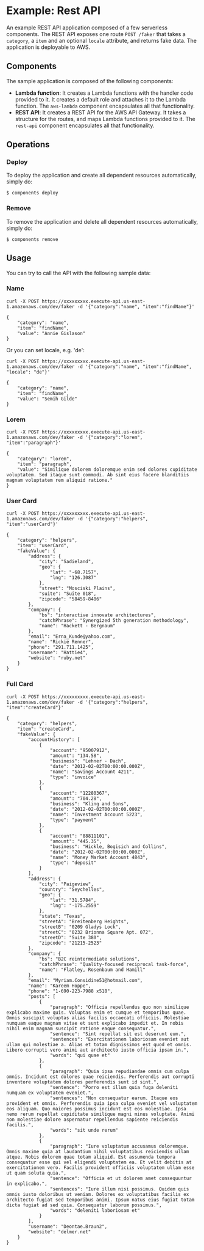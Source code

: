 # Example: Rest API

An example REST API application composed of a few serverless components. The REST API exposes one route `POST /faker` that takes a `category`, a `item` and an optional `locale` attribute, and returns fake data. The application is deployable to AWS.

## Components

The sample application is composed of the following components:

* **Lambda function**: It creates a Lambda functions with the handler code provided to it. It creates a default role and attaches it to the Lambda function. The `aws-lambda` component encapsulates all that functionality.
* **REST API**: It creates a REST API for the AWS API Gateway. It takes a structure for the routes, and maps Lambda functions provided to it. The `rest-api` component encapsulates all that functionality.

## Operations

### Deploy

To deploy the application and create all dependent resources automatically, simply do:

```
$ components deploy
```

### Remove

To remove the application and delete all dependent resources automatically, simply do:

```
$ components remove
```

## Usage

You can try to call the API with the following sample data:

### Name

```
curl -X POST https://xxxxxxxxx.execute-api.us-east-1.amazonaws.com/dev/faker -d '{"category":"name", "item":"findName"}'

{
    "category": "name",
    "item": "findName",
    "value": "Annie Gislason"
}
```
Or you can set locale, e.g. 'de':

```
curl -X POST https://xxxxxxxxx.execute-api.us-east-1.amazonaws.com/dev/faker -d '{"category":"name", "item":"findName", "locale": "de"}'

{
    "category": "name",
    "item": "findName",
    "value": "Semih Gilde"
}
```
### Lorem

```
curl -X POST https://xxxxxxxxx.execute-api.us-east-1.amazonaws.com/dev/faker -d '{"category":"lorem", "item":"paragraph"}'

{
    "category": "lorem",
    "item": "paragraph",
    "value": "Similique dolorem doloremque enim sed dolores cupiditate voluptatem. Sed itaque sunt commodi. Ab sint eius facere blanditiis magnam voluptatem rem aliquid ratione."
}
```

### User Card

```
curl -X POST https://xxxxxxxxx.execute-api.us-east-1.amazonaws.com/dev/faker -d '{"category":"helpers", "item":"userCard"}'

{
    "category": "helpers",
    "item": "userCard",
    "fakeValue": {
        "address": {
            "city": "Sadieland",
            "geo": {
                "lat": "-68.7157",
                "lng": "126.3087"
            },
            "street": "Mosciski Plains",
            "suite": "Suite 018",
            "zipcode": "58459-8486"
        },
        "company": {
            "bs": "interactive innovate architectures",
            "catchPhrase": "Synergized 5th generation methodology",
            "name": "Hackett - Bergnaum"
        },
        "email": "Erna_Kunde@yahoo.com",
        "name": "Rickie Renner",
        "phone": "291.711.1425",
        "username": "Hattie4",
        "website": "ruby.net"
    }
}
```

### Full Card

```
curl -X POST https://xxxxxxxxx.execute-api.us-east-1.amazonaws.com/dev/faker -d '{"category":"helpers", "item":"createCard"}'

{
    "category": "helpers",
    "item": "createCard",
    "fakeValue": {
        "accountHistory": [
            {
                "account": "95007912",
                "amount": "134.58",
                "business": "Lehner - Dach",
                "date": "2012-02-02T00:00:00.000Z",
                "name": "Savings Account 4211",
                "type": "invoice"
            },
            {
                "account": "12280367",
                "amount": "704.28",
                "business": "Kling and Sons",
                "date": "2012-02-02T00:00:00.000Z",
                "name": "Investment Account 5223",
                "type": "payment"
            },
            {
                "account": "88811101",
                "amount": "445.35",
                "business": "Hickle, Bogisich and Collins",
                "date": "2012-02-02T00:00:00.000Z",
                "name": "Money Market Account 4843",
                "type": "deposit"
            }
        ],
        "address": {
            "city": "Paigeview",
            "country": "Seychelles",
            "geo": {
                "lat": "31.5784",
                "lng": "-175.2559"
            },
            "state": "Texas",
            "streetA": "Breitenberg Heights",
            "streetB": "0209 Gladys Lock",
            "streetC": "0232 Brionna Square Apt. 072",
            "streetD": "Suite 380",
            "zipcode": "21215-2523"
        },
        "company": {
            "bs": "B2C reintermediate solutions",
            "catchPhrase": "Quality-focused reciprocal task-force",
            "name": "Flatley, Rosenbaum and Hamill"
        },
        "email": "Myriam.Considine51@hotmail.com",
        "name": "Kareem Hoppe",
        "phone": "1-690-223-7988 x518",
        "posts": [
            {
                "paragraph": "Officia repellendus quo non similique explicabo maxime quis. Voluptas enim et cumque et temporibus quae. Omnis suscipit voluptas alias facilis occaecati officiis. Molestiae numquam eaque magnam vitae et sunt explicabo impedit et. In nobis nihil enim magnam suscipit ratione eaque consequatur.",
                "sentence": "Sint repellat sit est deserunt eum.",
                "sentences": "Exercitationem laboriosam eveniet aut ullam qui molestiae a. Alias et totam dignissimos est quod et omnis. Libero corrupti vero animi aut architecto iusto officia ipsam in.",
                "words": "qui quae et"
            },
            {
                "paragraph": "Quia ipsa repudiandae omnis cum culpa omnis. Incidunt est dolores quae reiciendis. Perferendis aut corrupti inventore voluptatem dolores perferendis sunt id sint.",
                "sentence": "Porro est illum quia fuga deleniti numquam ex voluptatem eveniet.",
                "sentences": "Non consequatur earum. Itaque eos provident et omnis. Perferendis quia ipsa culpa eveniet vel voluptatem eos aliquam. Quo maiores possimus incidunt est eos molestiae. Ipsa nemo rerum repellat cupiditate similique magni minus voluptate. Animi non molestiae dolore aspernatur repellendus sapiente reiciendis facilis.",
                "words": "sit unde rerum"
            },
            {
                "paragraph": "Iure voluptatum accusamus doloremque. Omnis maxime quia at laudantium nihil voluptatibus reiciendis ullam atque. Nobis dolorem quae totam aliquid. Est assumenda tempora consequatur esse qui vel eligendi voluptatem ea. Et velit debitis at exercitationem vero. Facilis provident officiis voluptatem ullam esse ut quam soluta quia.",
                "sentence": "Officia et ut dolorem amet consequuntur in explicabo.",
                "sentences": "Iure illum nisi possimus. Quidem quis omnis iusto doloribus ut veniam. Dolores ex voluptatibus facilis ex architecto fugiat sed temporibus animi. Ipsum natus eius fugiat totam dicta fugiat ad sed quia. Consequatur laborum possimus.",
                "words": "deleniti laboriosam et"
            }
        ],
        "username": "Deontae.Braun2",
        "website": "delmer.net"
    }
}
```
